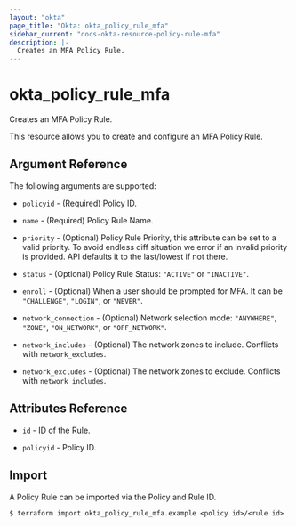 ```yaml
---
layout: "okta"
page_title: "Okta: okta_policy_rule_mfa"
sidebar_current: "docs-okta-resource-policy-rule-mfa"
description: |-
  Creates an MFA Policy Rule.
---
```


# okta_policy_rule_mfa

Creates an MFA Policy Rule.

This resource allows you to create and configure an MFA Policy Rule.

## Argument Reference

The following arguments are supported:

* `policyid` - (Required) Policy ID.

* `name` - (Required) Policy Rule Name.

* `priority` - (Optional) Policy Rule Priority, this attribute can be set to a valid priority. To avoid endless diff situation we error if an invalid priority is provided. API defaults it to the last/lowest if not there.

* `status` - (Optional) Policy Rule Status: `"ACTIVE"` or `"INACTIVE"`.

* `enroll` - (Optional) When a user should be prompted for MFA. It can be `"CHALLENGE"`, `"LOGIN"`, or `"NEVER"`.

* `network_connection` - (Optional) Network selection mode: `"ANYWHERE"`, `"ZONE"`, `"ON_NETWORK"`, or `"OFF_NETWORK"`.

* `network_includes` - (Optional) The network zones to include. Conflicts with `network_excludes`.

* `network_excludes` - (Optional) The network zones to exclude. Conflicts with `network_includes`.

## Attributes Reference

* `id` - ID of the Rule.

* `policyid` - Policy ID.

## Import

A Policy Rule can be imported via the Policy and Rule ID.

```
$ terraform import okta_policy_rule_mfa.example <policy id>/<rule id>
```

